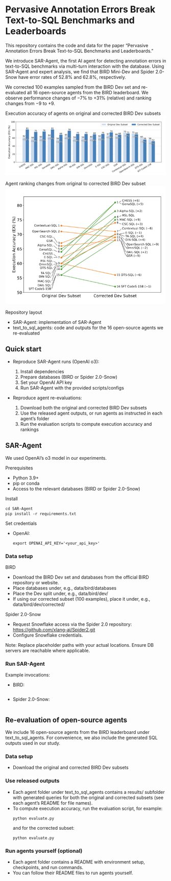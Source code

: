 # Pervasive Annotation Errors Break Text-to-SQL Benchmarks and Leaderboards

This repository contains the code and data for the paper “Pervasive Annotation Errors Break Text-to-SQL Benchmarks and Leaderboards.”

We introduce SAR-Agent, the first AI agent for detecting annotation errors in text-to-SQL benchmarks via multi-turn interaction with the database. Using SAR-Agent and expert analysis, we find that BIRD Mini-Dev and Spider 2.0-Snow have error rates of 52.8% and 62.8%, respectively.

We corrected 100 examples sampled from the BIRD Dev set and re-evaluated all 16 open-source agents from the BIRD leaderboard. We observe performance changes of −7% to +31% (relative) and ranking changes from −9 to +9.

Execution accuracy of agents on original and corrected BIRD Dev subsets  
![Figure 1: Execution accuracy of agents on original and corrected BIRD Dev subsets.](materials/ex.png)

Agent ranking changes from original to corrected BIRD Dev subset  
![Figure 2: Agent ranking changes from original to corrected BIRD Dev subset.](materials/rank.png)

Repository layout
- SAR-Agent: implementation of SAR-Agent
- text_to_sql_agents: code and outputs for the 16 open-source agents we re-evaluated

## Quick start

- Reproduce SAR-Agent runs (OpenAI o3):
  1) Install dependencies
  2) Prepare databases (BIRD or Spider 2.0-Snow)
  3) Set your OpenAI API key
  4) Run SAR-Agent with the provided scripts/configs

- Reproduce agent re-evaluations:
  1) Download both the original and corrected BIRD Dev subsets
  2) Use the released agent outputs, or run agents as instructed in each agent’s folder
  3) Run the evaluation scripts to compute execution accuracy and rankings

## SAR-Agent

We used OpenAI’s o3 model in our experiments.

Prerequisites
- Python 3.9+
- pip or conda
- Access to the relevant databases (BIRD or Spider 2.0-Snow)

Install
```
cd SAR-Agent
pip install -r requirements.txt
```

Set credentials
- OpenAI:
    ```
    export OPENAI_API_KEY='<your_api_key>'
    ```

### Data setup

BIRD
- Download the BIRD Dev set and databases from the official BIRD repository or website.
- Place databases under, e.g., data/bird/databases
- Place the Dev split under, e.g., data/bird/dev/
- If using our corrected subset (100 examples), place it under, e.g., data/bird/dev/corrected/

Spider 2.0-Snow
- Request Snowflake access via the Spider 2.0 repository: https://github.com/xlang-ai/Spider2.git
- Configure Snowflake credentials.

Note: Replace placeholder paths with your actual locations. Ensure DB servers are reachable where applicable.

### Run SAR-Agent

Example invocations:
- BIRD:
  ```
  ```
- Spider 2.0-Snow:
  ```
  ```


## Re-evaluation of open-source agents

We include 16 open-source agents from the BIRD leaderboard under text_to_sql_agents. For convenience, we also include the generated SQL outputs used in our study.

### Data setup

- Download the original and corrected BIRD Dev subsets 

### Use released outputs

- Each agent folder under text_to_sql_agents contains a results/ subfolder with generated queries for both the original and corrected subsets (see each agent’s README for file names).
- To compute execution accuracy, run the evaluation script, for example:
  ```
  python evaluate.py 
  ```
  and for the corrected subset:
  ```
  python evaluate.py 
  ```

### Run agents yourself (optional)

- Each agent folder contains a README with environment setup, checkpoints, and run commands.
- You can follow their README files to run agents yourself.

